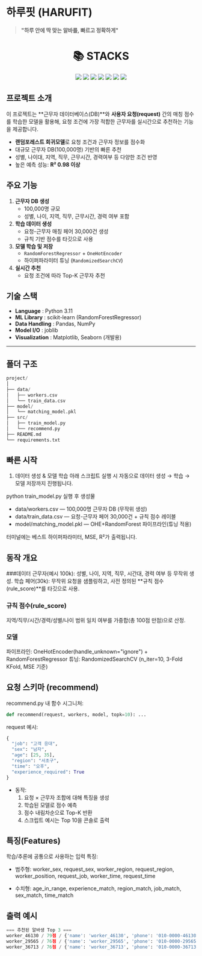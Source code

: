 # 하루핏 (HARUFIT)  
> **"하루 안에 딱 맞는 알바를, 빠르고 정확하게"**

<div align=center><h1>📚 STACKS</h1></div>

<div align=center>
<img src="https://img.shields.io/badge/Python-3776AB?style=for-the-badge&logo=python&logoColor=white">
<img src="https://img.shields.io/badge/scikit--learn-F7931E?style=for-the-badge&logo=scikitlearn&logoColor=white">
<img src="https://img.shields.io/badge/Pandas-150458?style=for-the-badge&logo=pandas&logoColor=white">
<img src="https://img.shields.io/badge/NumPy-013243?style=for-the-badge&logo=numpy&logoColor=white">
<img src="https://img.shields.io/badge/joblib-9C27B0?style=for-the-badge">
<img src="https://img.shields.io/badge/Matplotlib-11557C?style=for-the-badge&logo=matplotlib&logoColor=white">
<img src="https://img.shields.io/badge/Seaborn-0099CC?style=for-the-badge">
</div>



## 프로젝트 소개
이 프로젝트는 **근무자 데이터베이스(DB)**와 **사용자 요청(request)** 간의 매칭 점수를 학습한 모델을 활용해,
요청 조건에 가장 적합한 근무자를 실시간으로 추천하는 기능을 제공합니다.

- **랜덤포레스트 회귀모델**로 요청 조건과 근무자 정보를 점수화
- 대규모 근무자 DB(100,000명) 기반의 빠른 추천
- 성별, 나이대, 지역, 직무, 근무시간, 경력여부 등 다양한 조건 반영
- 높은 예측 성능: **R² 0.98 이상**  


## 주요 기능
1. **근무자 DB 생성**  
   - 100,000명 규모
   - 성별, 나이, 지역, 직무, 근무시간, 경력 여부 포함
2. **학습 데이터 생성**  
   - 요청-근무자 매칭 페어 30,000건 생성
   - 규칙 기반 점수를 타깃으로 사용
3. **모델 학습 및 저장**  
   - `RandomForestRegressor` + `OneHotEncoder`
   - 하이퍼파라미터 튜닝 (`RandomizedSearchCV`)
4. **실시간 추천**  
   - 요청 조건에 따라 Top-K 근무자 추천


## 기술 스택
- **Language** : Python 3.11
- **ML Library** : scikit-learn (RandomForestRegressor)
- **Data Handling** : Pandas, NumPy
- **Model I/O** : joblib
- **Visualization** : Matplotlib, Seaborn (개발용)

---

## 폴더 구조
```python
project/
│
├── data/
│   ├── workers.csv
│   └── train_data.csv
├── model/
│   └── matching_model.pkl
├── src/
│   ├── train_model.py
│   └── recommend.py
├── README.md
└── requirements.txt
```


## 빠른 시작
1) 데이터 생성 & 모델 학습
아래 스크립트 실행 시 자동으로 데이터 생성 → 학습 → 모델 저장까지 진행됩니다.

python train_model.py
실행 후 생성물

- data/workers.csv — 100,000명 근무자 DB (무작위 생성) 
- data/train_data.csv — 요청-근무자 페어 30,000건 + 규칙 점수 레이블 
- model/matching_model.pkl — OHE+RandomForest 파이프라인(튜닝 적용) 

터미널에는 베스트 하이퍼파라미터, MSE, R²가 출력됩니다.


## 동작 개요
###데이터
근무자(예시 100k): 성별, 나이, 지역, 직무, 시간대, 경력 여부 등 무작위 생성. 
학습 페어(30k): 무작위 요청을 샘플링하고, 사전 정의된 **규칙 점수(rule_score)**를 타깃으로 사용. 

### 규칙 점수(rule_score)
지역/직무/시간/경력/성별/나이 범위 일치 여부를 가중합(총 100점 만점)으로 산정. 

### 모델
파이프라인: OneHotEncoder(handle_unknown="ignore") + RandomForestRegressor
튜닝: RandomizedSearchCV (n_iter=10, 3-Fold KFold, MSE 기준) 

## 요청 스키마 (recommend)

recommend.py 내 함수 시그니처:

```python
def recommend(request, workers, model, topk=10): ...
```

request 예시:
```python
{
  "job": "고객 응대",
  "sex": "남자",
  "age": [25, 35],
  "region": "서초구",
  "time": "오후",
  "experience_required": True
}
```
* 동작:
  1. 요청 × 근무자 조합에 대해 특징을 생성
  2. 학습된 모델로 점수 예측
  3. 점수 내림차순으로 Top-K 반환
  4. 스크립트 예시는 Top 10을 콘솔로 출력

## 특징(Features)
학습/추론에 공통으로 사용하는 입력 특징:

* 범주형: worker_sex, request_sex, worker_region, request_region,
worker_position, request_job, worker_time, request_time

* 수치형: age_in_range, experience_match, region_match,
job_match, sex_match, time_match 


## 출력 예시
```python
=== 추천된 알바생 Top 3 ===
worker_46130 / 79점 / {'name': 'worker_46130', 'phone': '010-0000-46130', 'sex': '남자', 'age': 51, 'region': '서초구', 'position': '고객 응대', 'time': '오후', 'experience': True}
worker_29565 / 76점 / {'name': 'worker_29565', 'phone': '010-0000-29565', 'sex': '남자', 'age': 28, 'region': '동작구', 'position': '고객 응대', 'time': '오후', 'experience': True}
worker_36713 / 76점 / {'name': 'worker_36713', 'phone': '010-0000-36713', 'sex': '남자', 'age': 32, 'region': '동작구', 'position': '고객 응대', 'time': '오후', 'experience': True}
```

